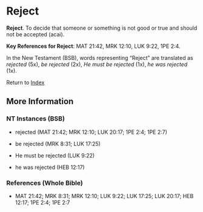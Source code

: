 # Reject
**Reject**. 
To decide that someone or something is not good or true and should not be accepted (acai). 


**Key References for Reject**: 
MAT 21:42, MRK 12:10, LUK 9:22, 1PE 2:4. 




In the New Testament (BSB), words representing “Reject” are translated as 
*rejected* (5x), *be rejected* (2x), *He must be rejected* (1x), *he was rejected* (1x). 


Return to [Index](00-Index.md)

## More Information

### NT Instances (BSB)

* rejected (MAT 21:42; MRK 12:10; LUK 20:17; 1PE 2:4; 1PE 2:7)

* be rejected (MRK 8:31; LUK 17:25)

* He must be rejected (LUK 9:22)

* he was rejected (HEB 12:17)



### References (Whole Bible)

* MAT 21:42; MRK 8:31; MRK 12:10; LUK 9:22; LUK 17:25; LUK 20:17; HEB 12:17; 1PE 2:4; 1PE 2:7



